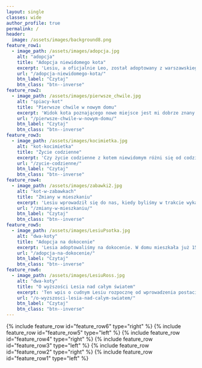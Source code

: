```yaml
---
layout: single
classes: wide
author_profile: true
permalink: /
header:
  image: /assets/images/background8.png
feature_row1:
  - image_path: /assets/images/adopcja.jpg
    alt: "adopcja"
    title: "Adopcja niewidomego kota"
    excerpt: 'Lesiu, a oficjalnie Leo, został adoptowany z warszawskiego Schroniska na Paluchu w lipcu 2018. Podczas jazdy do schroniska nie wiedzieliśmy z mężem jeszcze...'
    url: "/adopcja-niewidomego-kota/"
    btn_label: "Czytaj"
    btn_class: "btn--inverse"
feature_row2:
  - image_path: /assets/images/pierwsze_chwile.jpg
    alt: "spiacy-kot"
    title: "Pierwsze chwile w nowym domu"
    excerpt: 'Widok kota poznającego nowe miejsce jest mi dobrze znany i zazwyczaj wpisuje się w jeden z dwóch scenariuszy. W pierwszym kotek ...'
    url: "/pierwsze-chwile-w-nowym-domu/"
    btn_label: "Czytaj"
    btn_class: "btn--inverse"
feature_row3:
  - image_path: /assets/images/kocimietka.jpg
    alt: "kot-kocimietka"
    title: "Życie codzienne"
    excerpt: 'Czy życie codzienne z kotem niewidomym różni się od codzienności z kotem widzącym? Troszczeczkę tak, ale z miejsca uspokajam – niewiele...'
    url: "/zycie-codzienne/"
    btn_label: "Czytaj"
    btn_class: "btn--inverse"	
feature_row4:
  - image_path: /assets/images/zabawki2.jpg
    alt: "kot-w-zabawkach"
    title: "Zmiany w mieszkaniu"
    excerpt: 'Lesiu wprowadził się do nas, kiedy byliśmy w trakcie wykańczania mieszkania. Poziom zaawansowania prac był taki, że życie codzienne stanowiło dla nas pewne wyzwanie...'
    url: "/zmiany-w-mieszkaniu/"
    btn_label: "Czytaj"
    btn_class: "btn--inverse"	
feature_row5:
  - image_path: /assets/images/LesiuPsotka.jpg
    alt: "dwa-koty"
    title: "Adopcja na dokocenie"
    excerpt: 'Lesia adoptowaliśmy na dokocenie. W domu mieszkała już 15-letnia kotka, Psotka. Psotka przez całe życie miała kocie towarzystwo i nie mogliśmy dopuścić do tego, żeby na stare lata...'
    url: "/adopcja-na-dokocenie/"
    btn_label: "Czytaj"
    btn_class: "btn--inverse"	
feature_row6:
  - image_path: /assets/images/LesiuRoss.jpg
    alt: "dwa-koty"
    title: "O wyższości Lesia nad całym światem"
    excerpt: 'Ten wpis o cudnym Lesiu rozpocznę od wprowadzenia postaci antagonisty – Roska*. Niech Was nie zwiedzie to urocze zdrobnienie imienia...'
    url: "/o-wyzszosci-lesia-nad-calym-swiatem/"
    btn_label: "Czytaj"
    btn_class: "btn--inverse"	
---
```


{% include feature_row id="feature_row6" type="right" %}
{% include feature_row id="feature_row5" type="left" %}
{% include feature_row id="feature_row4" type="right" %}
{% include feature_row id="feature_row3" type="left" %}
{% include feature_row id="feature_row2" type="right" %}
{% include feature_row id="feature_row1" type="left" %}

